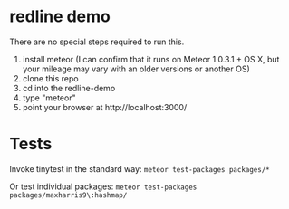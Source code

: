 # redline demo

There are no special steps required to run this.

1. install meteor (I can confirm that it runs on Meteor 1.0.3.1 + OS X, but your mileage may vary with an older versions or another OS)
2. clone this repo
3. cd into the redline-demo
4. type "meteor"
5. point your browser at http://localhost:3000/

Tests
=====

Invoke tinytest in the standard way:
  ```meteor test-packages packages/*```

Or test individual packages:
  ```meteor test-packages packages/maxharris9\:hashmap/```
